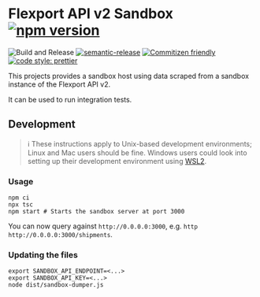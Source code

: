 # Flexport API v2 Sandbox [![npm version](https://img.shields.io/npm/v/@distributeaid/flexport-api-sandbox.svg)](https://www.npmjs.com/package/@distributeaid/flexport-api-sandbox)

![Build and Release](https://github.com/distributeaid/flexport-api-sandbox/workflows/Build%20and%20Release/badge.svg?branch=saga)
[![semantic-release](https://img.shields.io/badge/%20%20%F0%9F%93%A6%F0%9F%9A%80-semantic--release-e10079.svg)](https://github.com/semantic-release/semantic-release)
[![Commitizen friendly](https://img.shields.io/badge/commitizen-friendly-brightgreen.svg)](http://commitizen.github.io/cz-cli/)
[![code style: prettier](https://img.shields.io/badge/code_style-prettier-ff69b4.svg?style=flat-square)](https://github.com/prettier/prettier)

This projects provides a sandbox host using data scraped from a sandbox instance
of the Flexport API v2.

It can be used to run integration tests.

## Development

> ℹ️ These instructions apply to Unix-based development environments; Linux and
> Mac users should be fine. Windows users could look into setting up their
> development environment using
> [WSL2](https://docs.microsoft.com/en-us/windows/wsl/wsl2-index).

### Usage

    npm ci
    npx tsc
    npm start # Starts the sandbox server at port 3000

You can now query against `http://0.0.0.0:3000`, e.g.
`http http://0.0.0.0:3000/shipments`.

### Updating the files

    export SANDBOX_API_ENDPOINT=<...>
    export SANDBOX_API_KEY=<...>
    node dist/sandbox-dumper.js
